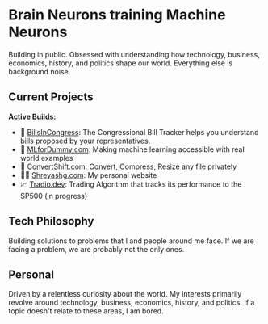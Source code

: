 # Brain Neurons training Machine Neurons

Building in public. Obsessed with understanding how technology, business, economics, history, and politics shape our world. Everything else is background noise.

## Current Projects
**Active Builds:**
- 📄 [BillsInCongress](https://billsincongress.com/): The Congressional Bill Tracker helps you understand bills proposed by your representatives.
- 🤖 [MLforDummy.com](https://MLforDummy.com): Making machine learning accessible with real world examples  
- 🔄 [ConvertShift.com](https://ConvertShift.com): Convert, Compress, Resize any file privately
- 👨‍💻 [Shreyashg.com](https://Shreyashg.com): My personal website
- 📈 [Tradio.dev](https://Tradio.dev): Trading Algorithm that tracks its performance to the SP500 (in progress)

## Tech Philosophy
Building solutions to problems that I and people around me face. If we are facing a problem, we are probably not the only ones.

## Personal
Driven by a relentless curiosity about the world. My interests primarily revolve around technology, business, economics, history, and politics. If a topic doesn't relate to these areas, I am bored.
